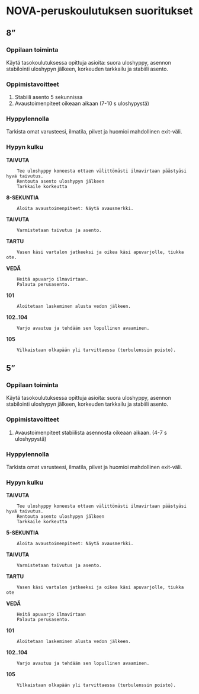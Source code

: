 # NOVA-peruskoulutuksen suoritukset

## 8”

### Oppilaan toiminta

Käytä tasokoulutuksessa opittuja asioita: suora uloshyppy, asennon stabilointi uloshypyn jälkeen, korkeuden tarkkailu ja stabiili asento.

### Oppimistavoitteet

1. Stabiili asento 5 sekunnissa
2. Avaustoimenpiteet oikeaan aikaan (7-10 s uloshypystä)

### Hyppylennolla

Tarkista omat varusteesi, ilmatila, pilvet ja huomioi mahdollinen exit-väli.

### Hypyn kulku

**TAIVUTA**

        Tee uloshyppy koneesta ottaen välittömästi ilmavirtaan päästyäsi hyvä taivutus.
        Rentouta asento uloshypyn jälkeen
        Tarkkaile korkeutta

**8-SEKUNTIA**

        Aloita avaustoimenpiteet: Näytä avausmerkki.

**TAIVUTA**

        Varmistetaan taivutus ja asento.

**TARTU**

        Vasen käsi vartalon jatkeeksi ja oikea käsi apuvarjolle, tiukka ote.

**VEDÄ**

        Heitä apuvarjo ilmavirtaan.
        Palauta perusasento.

**101**

        Aloitetaan laskeminen alusta vedon jälkeen.

**102..104**

        Varjo avautuu ja tehdään sen lopullinen avaaminen.

**105**

        Vilkaistaan olkapään yli tarvittaessa (turbulenssin poisto).

## 5”

### Oppilaan toiminta

Käytä tasokoulutuksessa opittuja asioita: suora uloshyppy, asennon stabilointi uloshypyn jälkeen, korkeuden tarkkailu ja stabiili asento.

### Oppimistavoitteet

1.  Avaustoimenpiteet stabiilista asennosta oikeaan aikaan. (4-7 s uloshypystä)

### Hyppylennolla

Tarkista omat varusteesi, ilmatila, pilvet ja huomioi mahdollinen exit-väli.

### Hypyn kulku

**TAIVUTA**

        Tee uloshyppy koneesta ottaen välittömästi ilmavirtaan päästyäsi hyvä taivutus.
        Rentouta asento uloshypyn jälkeen
        Tarkkaile korkeutta

**5-SEKUNTIA**

        Aloita avaustoimenpiteet: Näytä avausmerkki.

**TAIVUTA**

        Varmistetaan taivutus ja asento.

**TARTU**

        Vasen käsi vartalon jatkeeksi ja oikea käsi apuvarjolle, tiukka ote

**VEDÄ**

        Heitä apuvarjo ilmavirtaan
        Palauta perusasento.

**101**

        Aloitetaan laskeminen alusta vedon jälkeen.

**102..104**

        Varjo avautuu ja tehdään sen lopullinen avaaminen.

**105**

        Vilkaistaan olkapään yli tarvittaessa (turbulenssin poisto).
